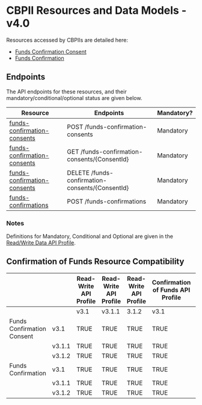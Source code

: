 # CBPII Resources and Data Models - v4.0 <!-- omit in toc -->

Resources accessed by CBPIIs are detailed here:

* [Funds Confirmation Consent](funds-confirmation-consent.md)
* [Funds Confirmation](funds-confirmation.md)

## Endpoints

The API endpoints for these resources, and their mandatory/conditional/optional status are given below.

| Resource |Endpoints |Mandatory? |
| --- |--- |---|
| [funds-confirmation-consents](funds-confirmation-consent.md) |POST /funds-confirmation-consents |Mandatory |
| [funds-confirmation-consents](funds-confirmation-consent.md) |GET /funds-confirmation-consents/{ConsentId} |Mandatory |
| [funds-confirmation-consents](funds-confirmation-consent.md) |DELETE /funds-confirmation-consents/{ConsentId} |Mandatory |
| [funds-confirmations](funds-confirmation.md) |POST /funds-confirmations |Mandatory |

### Notes

Definitions for Mandatory, Conditional and Optional are given in the [Read/Write Data API Profile](../../profiles/read-write-data-api-profile.md#categorisation-of-implementation-requirements).

## Confirmation of Funds Resource Compatibility

|  | |Read-Write API Profile |Read-Write API Profile |Read-Write API Profile |Confirmation of Funds API Profile |Confirmation of Funds API Profile |Confirmation of Funds API Profile |
| --- |--- |--- |--- |--- |--- |--- |--- |
|  | |v3.1 |v3.1.1 |3.1.2 |v3.1 |v3.1.1 |3.1.2 |
| Funds Confirmation Consent |v3.1 |TRUE |TRUE |TRUE |TRUE |TRUE |TRUE |
|  |v3.1.1 |TRUE |TRUE |TRUE |TRUE |TRUE |TRUE |
|  |v3.1.2 |TRUE |TRUE |TRUE |TRUE |TRUE |TRUE |
| Funds Confirmation |v3.1 |TRUE |TRUE |TRUE |TRUE |TRUE |TRUE |
|  |v3.1.1 |TRUE |TRUE |TRUE |TRUE |TRUE |TRUE |
|  |v3.1.2 |TRUE |TRUE |TRUE |TRUE |TRUE |TRUE |
